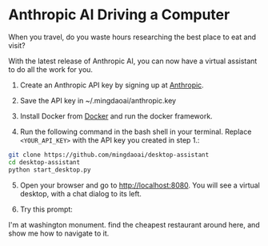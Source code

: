 # Anthropic AI Driving a Computer

When you travel, do you waste hours researching the best place to eat and visit?

With the latest release of Anthropic AI, you can now have a virtual assistant to do all the work for you.

1. Create an Anthropic API key by signing up at [Anthropic](https://console.anthropic.com/dashboard).

2. Save the API key in ~/.mingdaoai/anthropic.key

3. Install Docker from [Docker](https://www.docker.com/products/docker-desktop) and run the docker framework.

4. Run the following command in the bash shell in your terminal. Replace `<YOUR_API_KEY>` with the API key you created in step 1.:

```bash
git clone https://github.com/mingdaoai/desktop-assistant
cd desktop-assistant
python start_desktop.py
```

5. Open your browser and go to [http://localhost:8080](http://localhost:8080). You will see a virtual desktop, with a chat dialog to its left.

6. Try this prompt:

I'm at washington monument.  find the cheapest restaurant around here, and show me how to navigate to it.
